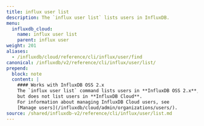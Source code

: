 ```yaml
---
title: influx user list
description: The `influx user list` lists users in InfluxDB.
menu:
  influxdb_cloud:
    name: influx user list
    parent: influx user
weight: 201
aliases:
  - /influxdb/cloud/reference/cli/influx/user/find
canonical: /influxdb/v2/reference/cli/influx/user/list/
prepend:
  block: note
  content: |
    #### Works with InfluxDB OSS 2.x
    The `influx user list` command lists users in **InfluxDB OSS 2.x**,
    but does not list users in **InfluxDB Cloud**.
    For information about managing InfluxDB Cloud users, see
    [Manage users](/influxdb/cloud/admin/organizations/users/).
source: /shared/influxdb-v2/reference/cli/influx/user/list.md
---
```


<!-- The content for this file is located at
// SOURCE content/shared/influxdb-v2/reference/cli/influx/user/list.md -->
